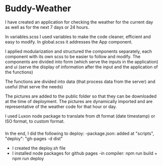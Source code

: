 # Buddy-Weather
I have created an application for checking the weather for the current day as well as for the next 7 days or 24 hours.

In variables.scss I used variables to make the code cleaner, efficient and easy to modify.
In global.scss it addresses the App component.

I applied modularization and structured the components separately, each component with its own scss to be easier to follow and modify.
The components are divided into form (which serve the inputs in the application) and ui (serve the display of information after the input and the application of the functions)

The functions are divided into data (that process data from the server) and useful (that serve the needs)

The pictures are added to the public folder so that they can be downloaded at the time of deployment. The pictures are dynamically imported and are representative of the weather code for that hour or day.

I used Luxon node package to translate from dt format (date timestamp) or ISO format, to custom format.

###
In the end, I did the following to deploy:
-package.json: added at "scripts", "deploy": "gh-pages -d dist"
- I created the deploy.sh file
- I installed node packages for github pages
-in compiler: npm run build + npm run deploy